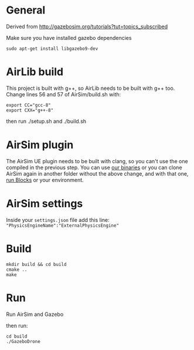 # General

Derived from http://gazebosim.org/tutorials?tut=topics_subscribed

Make sure you have installed gazebo dependencies

```
sudo apt-get install libgazebo9-dev
```

# AirLib build

This project is built with g++, so AirLib needs to be built with g++ too. Change lines 56 and 57 of AirSim/build.sh with:
```
export CC="gcc-8"
export CXX="g++-8"
```
then run ./setup.sh and ./build.sh

# AirSim plugin

The AirSim UE plugin needs to be built with clang, so you can't use the one compiled in the previous step. You can use [our binaries](https://github.com/microsoft/AirSim/releases) or you can clone AirSim again in another folder without the above change, and with that one, [run Blocks](https://microsoft.github.io/AirSim/build_linux/#how-to-use-airsim) or your environment.


# AirSim settings

Inside your `settings.json` file add this line:  
`"PhysicsEngineName":"ExternalPhysicsEngine"`
# Build

```
mkdir build && cd build
cmake ..
make
```

# Run

Run AirSim and Gazebo

then run:

```
cd build
./GazeboDrone
```

